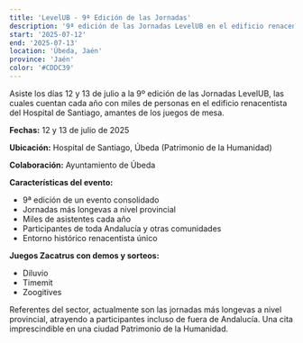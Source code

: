 ```yaml
---
title: 'LevelUB - 9ª Edición de las Jornadas'
description: '9ª edición de las Jornadas LevelUB en el edificio renacentista del Hospital de Santiago en Úbeda.'
start: '2025-07-12'
end: '2025-07-13'
location: 'Úbeda, Jaén'
province: 'Jaén'
color: '#CDDC39'
---
```


Asiste los días 12 y 13 de julio a la 9º edición de las Jornadas LevelUB, las cuales cuentan cada año con miles de personas en el edificio renacentista del Hospital de Santiago, amantes de los juegos de mesa.

**Fechas:** 12 y 13 de julio de 2025

**Ubicación:** Hospital de Santiago, Úbeda (Patrimonio de la Humanidad)

**Colaboración:** Ayuntamiento de Úbeda

**Características del evento:**
- 9ª edición de un evento consolidado
- Jornadas más longevas a nivel provincial
- Miles de asistentes cada año
- Participantes de toda Andalucía y otras comunidades
- Entorno histórico renacentista único

**Juegos Zacatrus con demos y sorteos:**
- Diluvio
- Timemit
- Zoogitives

Referentes del sector, actualmente son las jornadas más longevas a nivel provincial, atrayendo a participantes incluso de fuera de Andalucía. Una cita imprescindible en una ciudad Patrimonio de la Humanidad.
